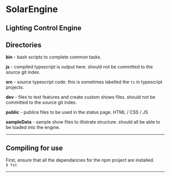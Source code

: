 # SolarEngine
Lighting Control Engine
---

## Directories
__bin__ -
bash scripts to complete common tasks.  

__js__ -
compiled typescript is output here. 
should not be committed to the source git index.  

__src__ -
source typescript code.
this is sometimes labelled the `ts` in typescript projects.  

__dev__ -
files to test features and create custom shows files.
should not be committed to the source git index.

__public__ -
publice files to be used in the status page.
HTML / CSS / JS  

__sampleData__ -
sample show files to illistrate structure.
should all be able to be loaded into the engine.  

---

## Compiling for use
First, ensure that all the dependancies for the npm project are installed.  
` $ tsc `

---